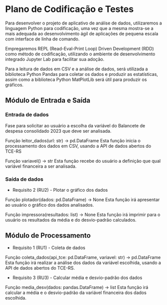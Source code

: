 # Plano de Codificação e Testes

Para desenvolver o projeto de aplicativo de análise de dados, utilizaremos a linguagem Python para codificação, uma vez que a mesma mostra-se a mais adequada ao desenvolvimento ágil de aplicações de pequena escala com interface de linha de comando.

Empregaremos REPL (Read-Eval-Print Loop) Driven Development (RDD) como método de codificação, utilizando o ambiente de desenvolvimento integrado Jupyter Lab para facilitar sua adoção.

Para a leitura de dados em CSV e a análise de dados, será utilizada a biblioteca Python Pandas para coletar os dados e produzir as estatísticas, assim como a biblioteca Python MatPlotLib será útil para produzir os gráficos.


## Módulo de Entrada e Saída

### Entrada de dados

Fase para solicitar ao usuário a escolha da variável do Balancete de despesa consolidado 2023 que deve ser analisada.

Função leitor_dados(url: str) -> pd.DataFrame
Esta função inicia o processamento dos dados em CSV, usando a API de dados abertos do TCE-RS

Função variavel() -> str
Esta função recebe do usuário a definição que qual variável financeira a ser analisada.

### Saída de dados

- Requisito 2 (RU2) - Plotar o gráfico dos dados

Função plotador(dados: pd.DataFrame) -> None
Esta função irá apresentar ao usuário o gráfico dos dados analisados.

Função impressora(resultados: list) -> None
Esta função irá imprimir para o usuário os resultados da média e do desvio-padrão calculados.

## Módulo de Processamento

- Requisito 1 (RU1) - Coleta de dados

Função coleta_dados(api_tce: pd.DataFrame, variavel: str) -> pd.DataFrame
Esta função irá realizar a análise dos dados da variável escolhida, usando a API de dados abertos do TCE-RS.

- Requisito 3 (RU3) - Calcular média e desvio-padrão dos dados

Função media_desv(dados: pandas.DataFrame) -> list 
Esta função irá calcular a média e o desvio-padrão da variável financeira dos dados escolhida.


